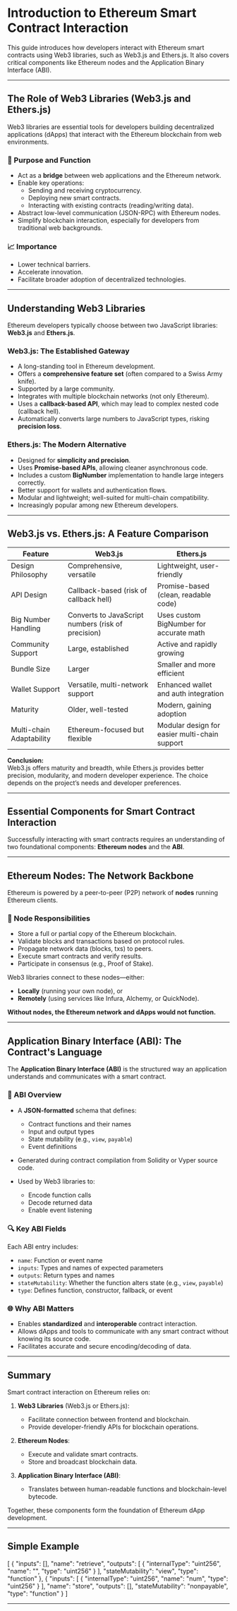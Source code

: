 # Introduction to Ethereum Smart Contract Interaction

This guide introduces how developers interact with Ethereum smart contracts using Web3 libraries, such as Web3.js and Ethers.js. It also covers critical components like Ethereum nodes and the Application Binary Interface (ABI).

---

## The Role of Web3 Libraries (Web3.js and Ethers.js)

Web3 libraries are essential tools for developers building decentralized applications (dApps) that interact with the Ethereum blockchain from web environments.

### 🔗 Purpose and Function

- Act as a **bridge** between web applications and the Ethereum network.
- Enable key operations:
  - Sending and receiving cryptocurrency.
  - Deploying new smart contracts.
  - Interacting with existing contracts (reading/writing data).
- Abstract low-level communication (JSON-RPC) with Ethereum nodes.
- Simplify blockchain interaction, especially for developers from traditional web backgrounds.

### 📈 Importance

- Lower technical barriers.
- Accelerate innovation.
- Facilitate broader adoption of decentralized technologies.

---

## Understanding Web3 Libraries

Ethereum developers typically choose between two JavaScript libraries: **Web3.js** and **Ethers.js**.

### Web3.js: The Established Gateway

- A long-standing tool in Ethereum development.
- Offers a **comprehensive feature set** (often compared to a Swiss Army knife).
- Supported by a large community.
- Integrates with multiple blockchain networks (not only Ethereum).
- Uses a **callback-based API**, which may lead to complex nested code (callback hell).
- Automatically converts large numbers to JavaScript types, risking **precision loss**.

### Ethers.js: The Modern Alternative

- Designed for **simplicity and precision**.
- Uses **Promise-based APIs**, allowing cleaner asynchronous code.
- Includes a custom **BigNumber** implementation to handle large integers correctly.
- Better support for wallets and authentication flows.
- Modular and lightweight; well-suited for multi-chain compatibility.
- Increasingly popular among new Ethereum developers.

---

## Web3.js vs. Ethers.js: A Feature Comparison

| Feature                | Web3.js                                             | Ethers.js                                           |
|------------------------|-----------------------------------------------------|-----------------------------------------------------|
| Design Philosophy      | Comprehensive, versatile                           | Lightweight, user-friendly                         |
| API Design             | Callback-based (risk of callback hell)             | Promise-based (clean, readable code)              |
| Big Number Handling    | Converts to JavaScript numbers (risk of precision) | Uses custom BigNumber for accurate math           |
| Community Support      | Large, established                                 | Active and rapidly growing                        |
| Bundle Size            | Larger                                              | Smaller and more efficient                        |
| Wallet Support         | Versatile, multi-network support                   | Enhanced wallet and auth integration              |
| Maturity               | Older, well-tested                                 | Modern, gaining adoption                          |
| Multi-chain Adaptability | Ethereum-focused but flexible                   | Modular design for easier multi-chain support     |

**Conclusion:**  
Web3.js offers maturity and breadth, while Ethers.js provides better precision, modularity, and modern developer experience. The choice depends on the project’s needs and developer preferences.

---

## Essential Components for Smart Contract Interaction

Successfully interacting with smart contracts requires an understanding of two foundational components: **Ethereum nodes** and the **ABI**.

---

## Ethereum Nodes: The Network Backbone

Ethereum is powered by a peer-to-peer (P2P) network of **nodes** running Ethereum clients.

### 🎯 Node Responsibilities

- Store a full or partial copy of the Ethereum blockchain.
- Validate blocks and transactions based on protocol rules.
- Propagate network data (blocks, txs) to peers.
- Execute smart contracts and verify results.
- Participate in consensus (e.g., Proof of Stake).

Web3 libraries connect to these nodes—either:

- **Locally** (running your own node), or
- **Remotely** (using services like Infura, Alchemy, or QuickNode).

**Without nodes, the Ethereum network and dApps would not function.**

---

## Application Binary Interface (ABI): The Contract's Language

The **Application Binary Interface (ABI)** is the structured way an application understands and communicates with a smart contract.

### 🧬 ABI Overview

- A **JSON-formatted** schema that defines:
  - Contract functions and their names
  - Input and output types
  - State mutability (e.g., `view`, `payable`)
  - Event definitions

- Generated during contract compilation from Solidity or Vyper source code.

- Used by Web3 libraries to:
  - Encode function calls
  - Decode returned data
  - Enable event listening

### 🔍 Key ABI Fields

Each ABI entry includes:

- `name`: Function or event name
- `inputs`: Types and names of expected parameters
- `outputs`: Return types and names
- `stateMutability`: Whether the function alters state (e.g., `view`, `payable`)
- `type`: Defines function, constructor, fallback, or event

### 🌐 Why ABI Matters

- Enables **standardized** and **interoperable** contract interaction.
- Allows dApps and tools to communicate with any smart contract without knowing its source code.
- Facilitates accurate and secure encoding/decoding of data.

---

## Summary

Smart contract interaction on Ethereum relies on:

1. **Web3 Libraries** (Web3.js or Ethers.js):
   - Facilitate connection between frontend and blockchain.
   - Provide developer-friendly APIs for blockchain operations.

2. **Ethereum Nodes**:
   - Execute and validate smart contracts.
   - Store and broadcast blockchain data.

3. **Application Binary Interface (ABI)**:
   - Translates between human-readable functions and blockchain-level bytecode.

Together, these components form the foundation of Ethereum dApp development.

---

## Simple Example


[ { "inputs": [], "name": "retrieve", "outputs": [ { "internalType": "uint256", "name": "", "type": "uint256" } ], "stateMutability": "view", "type": "function" }, 
{ "inputs": [ { "internalType": "uint256", "name": "num", "type": "uint256" } ], "name": "store", "outputs": [], "stateMutability": "nonpayable", "type": "function" } ]

---


